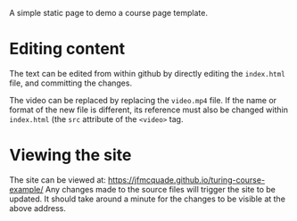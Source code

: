 A simple static page to demo a course page template.

# Editing content
The text can be edited from within github by directly editing the `index.html` file, and committing the changes.

The video can be replaced by replacing the `video.mp4` file. If the name or format of the new file is different, its reference must also be changed within `index.html` (the `src` attribute of the `<video>` tag.

# Viewing the site
The site can be viewed at: https://jfmcquade.github.io/turing-course-example/
Any changes made to the source files will trigger the site to be updated. It should take around a minute for the changes to be visible at the above address.
